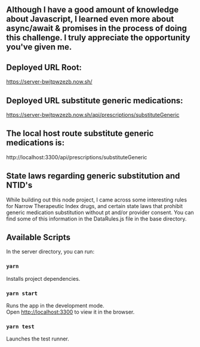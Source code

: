 ## Although I have a good amount of knowledge about Javascript, I learned even more about async/await & promises in the process of doing this challenge. I truly appreciate the opportunity you've given me.

## Deployed URL Root:
https://server-bwjtpwzezb.now.sh/

## Deployed URL substitute generic medications:
https://server-bwjtpwzezb.now.sh/api/prescriptions/substituteGeneric

## The local host route substitute generic medications is:

http://localhost:3300/api/prescriptions/substituteGeneric

## State laws regarding generic substitution and NTID's

While building out this node project, I came across some interesting rules for Narrow Therapeutic Index drugs, and certain state laws that prohibit generic medication substitution without pt and/or provider consent. You can find some of this information in the DataRules.js file in the base directory. 

## Available Scripts

In the server directory, you can run:

###  `yarn` 
Installs project dependencies.

### `yarn start`

Runs the app in the development mode.<br>
Open [http://localhost:3300](http://localhost:3300) to view it in the browser.

### `yarn test`

Launches the test runner.
